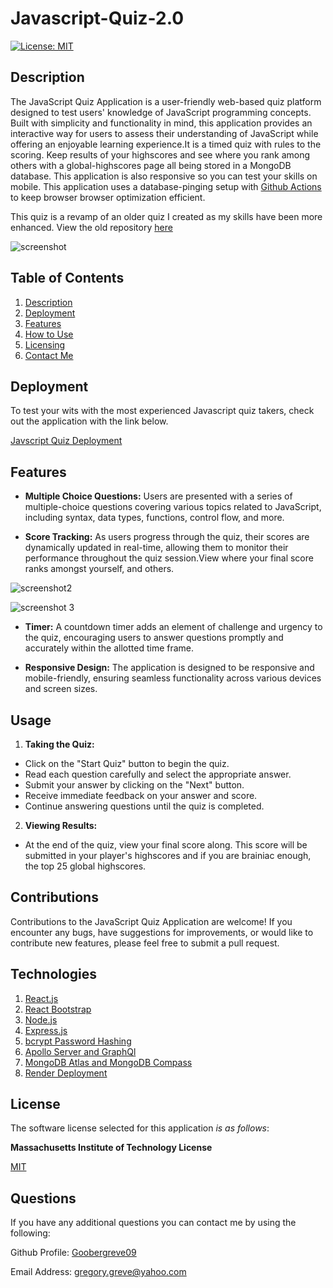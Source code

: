 # Javascript-Quiz-2.0


  [![License: MIT](https://img.shields.io/badge/License-MIT-yellow.svg)](https://opensource.org/licenses/MIT)

  
## Description

The JavaScript Quiz Application is a user-friendly web-based quiz platform designed to test users' knowledge of JavaScript programming concepts. Built with simplicity and functionality in mind, this application provides an interactive way for users to assess their understanding of JavaScript while offering an enjoyable learning experience.It is a timed quiz with rules to the scoring. Keep results of your highscores and see where you rank among others with a global-highscores page all being stored in a MongoDB database. This application is also responsive so you can test your skills on mobile. This application uses a database-pinging setup with [Github Actions](https://docs.github.com/en/actions) to keep browser browser optimization efficient.

This quiz is a revamp of an older quiz I created as my skills have been more enhanced. View the old repository [here](https://github.com/Goobergreve09/js-javascript-quiz)

![screenshot](https://github.com/Goobergreve09/Javascript-Quiz-2.0/assets/143923830/9a81f411-e3fa-418a-af37-94e911efc688)


  
## Table of Contents

1. [Description](#description)
2. [Deployment](#deployment)
3. [Features](#features)  
4. [How to Use](#usage)  
5. [Licensing](#license)   
6. [Contact Me](#questions)

## Deployment

To test your wits with the most experienced Javascript quiz takers, check out the application with the link below.

[Javscript Quiz Deployment](https://javascript-quiz-2-0.onrender.com/)

## Features

*   **Multiple Choice Questions:** Users are presented with a series of multiple-choice questions covering various topics related to JavaScript, including syntax, data types, functions, control flow, and more.

*   **Score Tracking:** As users progress through the quiz, their scores are dynamically updated in real-time, allowing them to monitor their performance throughout the quiz session.View where your final score ranks amongst yourself, and others.

![screenshot2](https://github.com/Goobergreve09/Javascript-Quiz-2.0/assets/143923830/b94635b6-8571-4ab4-886a-010c697a9938)

![screenshot 3](https://github.com/Goobergreve09/Javascript-Quiz-2.0/assets/143923830/d6e30c5e-dbf1-4205-b563-1908160eb9a9)

*   **Timer:** A countdown timer adds an element of challenge and urgency to the quiz, encouraging users to answer questions promptly and accurately within the allotted time frame.

*   **Responsive Design:** The application is designed to be responsive and mobile-friendly, ensuring seamless functionality across various devices and screen sizes.

## Usage

1.   **Taking the Quiz:** 
-   Click on the "Start Quiz" button to begin the quiz.
-   Read each question carefully and select the appropriate answer.
-   Submit your answer by clicking on the "Next" button.
-   Receive immediate feedback on your answer and score.
-   Continue answering questions until the quiz is completed.

2.    **Viewing Results:**
-   At the end of the quiz, view your final score along. This score will be submitted in your player's highscores and if you are brainiac enough, the top 25 global highscores.


## Contributions

Contributions to the JavaScript Quiz Application are welcome! If you encounter any bugs, have suggestions for improvements, or would like to contribute new features, please feel free to submit a pull request.

##  Technologies

1.  [React.js](https://react.dev/)
2.  [React Bootstrap](https://react-bootstrap.github.io/)
3.  [Node.js](https://nodejs.org/en)
4.  [Express.js](https://expressjs.com/)
5.  [bcrypt Password Hashing](https://www.npmjs.com/package/bcrypt)
5.  [Apollo Server and GraphQl](https://www.apollographql.com/)
6.  [MongoDB Atlas and MongoDB Compass](https://www.mongodb.com/cloud/atlas/lp/try4?utm_source=bing&utm_campaign=search_bs_pl_evergreen_atlas_core_prosp-brand_gic-null_amers-us_ps-all_desktop_eng_lead&utm_term=mongodb&utm_medium=cpc_paid_search&utm_ad=e&utm_ad_campaign_id=415204521&adgroup=1208363748749201&msclkid=835fb92a109f1bcf1821df2266bf85d6)
7.  [Render Deployment](https://render.com/)


## License

The software license selected for this application *is as follows*:

**Massachusetts Institute of Technology License**

[MIT](https://opensource.org/licenses/MIT)




## Questions

If you have any additional questions you can contact me by using the following:

 Github Profile: [Goobergreve09](https://www.github.com/Goobergreve09)

 Email Address: gregory.greve@yahoo.com
